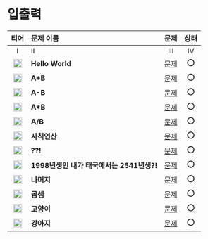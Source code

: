 # 입출력

|티어|문제 이름|문제|상태|
|:---:|:---|:---:|:---:|
| I | II | III | IV | V |
|<img src="https://d2gd6pc034wcta.cloudfront.net/tier/1.svg" width="20"/>|**Hello World**|[문제](https://www.acmicpc.net/problem/2557)|⭕️|  
|<img src="https://d2gd6pc034wcta.cloudfront.net/tier/1.svg" width="20"/>|**A+B**|[문제](https://www.acmicpc.net/problem/1000)|⭕️|  
|<img src="https://d2gd6pc034wcta.cloudfront.net/tier/1.svg" width="20"/>|**A-B**|[문제](https://www.acmicpc.net/problem/1001)|⭕️|  
|<img src="https://d2gd6pc034wcta.cloudfront.net/tier/1.svg" width="20"/>|**A*B**|[문제](https://www.acmicpc.net/problem/10998)|⭕️|
|<img src="https://d2gd6pc034wcta.cloudfront.net/tier/1.svg" width="20"/>|**A/B**|[문제](https://www.acmicpc.net/problem/10008)|⭕️|
|<img src="https://d2gd6pc034wcta.cloudfront.net/tier/1.svg" width="20"/>|**사칙연산**|[문제](https://www.acmicpc.net/problem/10869)|⭕️|
|<img src="https://d2gd6pc034wcta.cloudfront.net/tier/1.svg" width="20"/>|**??!**|[문제](https://www.acmicpc.net/problem/10926)|⭕️|
|<img src="https://d2gd6pc034wcta.cloudfront.net/tier/1.svg" width="20"/>|**1998년생인 내가 태국에서는 2541년생?!**|[문제](https://www.acmicpc.net/problem/18108)|⭕️|
|<img src="https://d2gd6pc034wcta.cloudfront.net/tier/1.svg" width="20"/>|**나머지**|[문제](https://www.acmicpc.net/problem/10430)|⭕️|
|<img src="https://d2gd6pc034wcta.cloudfront.net/tier/3.svg" width="20"/>|**곱셈**|[문제](https://www.acmicpc.net/problem/2588)|⭕️|
|<img src="https://d2gd6pc034wcta.cloudfront.net/tier/1.svg" width="20"/>|**고양이**|[문제](https://www.acmicpc.net/problem/10171)|⭕️|
|<img src="https://d2gd6pc034wcta.cloudfront.net/tier/1.svg" width="20"/>|**강아지**|[문제](https://www.acmicpc.net/problem/10172)|⭕️|